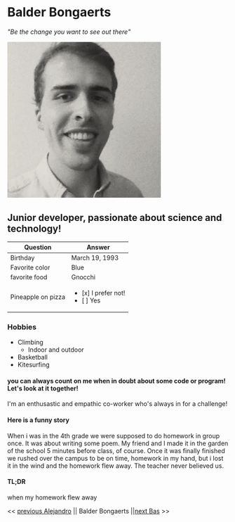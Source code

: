 # Balder Bongaerts

_"Be the change you want to see out there"_

<img src="https://github.com/balderb/markdown-challenge/blob/master/screenshot.png" alt="Hi there" width="350"/>


## Junior developer, passionate about science and technology!

| Question           | Answer    
| -------------      | ------------- 
| Birthday          | March 19, 1993
| Favorite color| Blue          
| favorite food| Gnocchi    
| Pineapple on pizza     | <ul><li>[x] I prefer not!</li><li>[ ] Yes</li></ul>

### Hobbies

- Climbing
	- Indoor and outdoor
- Basketball
- Kitesurfing

#### you can always count on me when in doubt about some code or program! Let's look at it together! 

I'm an enthusastic and empathic co-worker who's always in for a challenge! 

#### Here is a funny story

When i was in the 4th grade we were supposed to do homework in group once. It was about writing some poem. My friend and I made it in the garden of the school 5 minutes before class, of course. Once it was finally finished we rushed over the campus to be on time, homework in my hand, but i lost it in the wind and the homework flew away. The teacher never believed us.

#### TL;DR

when my homework flew away

<< [previous Alejandro](https://github.com/AlejandroPerdomoCuello/markdown-challenge.git) || Balder Bongaerts ||[next Bas](https://github.com/basmahieu/markdown-challenge/blob/master/README.md) >>












